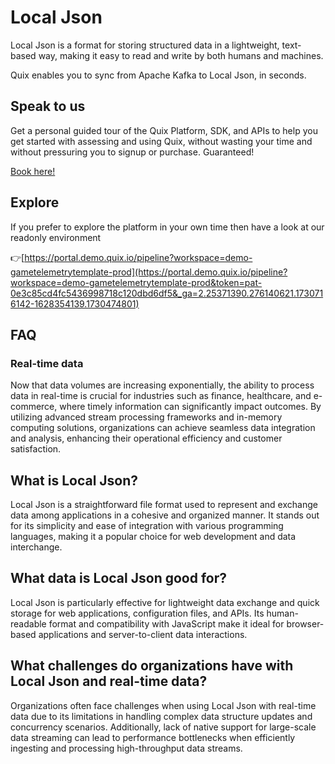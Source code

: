 <!-- START MARKDOWN -->
<!--[tech-name]-->
# Local Json

<!--[ai-blurb-about-tech]-->
Local Json is a format for storing structured data in a lightweight, text-based way, making it easy to read and write by both humans and machines.

Quix enables you to sync from Apache Kafka <span id="to_or_from">to</span> <span id="techname">Local Json</span>, in seconds.

## Speak to us

Get a personal guided tour of the Quix Platform, SDK, and APIs to help you get started with assessing and using Quix, without wasting your time and without pressuring you to signup or purchase. Guaranteed!

[Book here!](https://share.hsforms.com/1iW0TmZzKQMChk0lxd_tGiw4yjw2?__hstc=175542013.19c333c2ae8002be5fbc6a17a447e442.1730474801833.1730474801833.1730716142494.2&__hssc=175542013.2.1730716142494&__hsfp=3927774151)


## Explore

If you prefer to explore the platform in your own time then have a look at our readonly environment

👉[https://portal.demo.quix.io/pipeline?workspace=demo-gametelemetrytemplate-prod](https://portal.demo.quix.io/pipeline?workspace=demo-gametelemetrytemplate-prod&token=pat-0e3c85cd4fc5436998718c120dbd6df5&_ga=2.25371390.276140621.1730716142-1628354139.1730474801)


## FAQ

### Real-time data

Now that data volumes are increasing exponentially, the ability to process data in real-time is crucial for industries such as finance, healthcare, and e-commerce, where timely information can significantly impact outcomes. By utilizing advanced stream processing frameworks and in-memory computing solutions, organizations can achieve seamless data integration and analysis, enhancing their operational efficiency and customer satisfaction.

## What is <span id="techname">Local Json</span>?

<!--[tech-seo-text]-->
Local Json is a straightforward file format used to represent and exchange data among applications in a cohesive and organized manner. It stands out for its simplicity and ease of integration with various programming languages, making it a popular choice for web development and data interchange.

## What data is <span id="techname">Local Json</span> good for?

<!--[tech-data-seo-text]-->
Local Json is particularly effective for lightweight data exchange and quick storage for web applications, configuration files, and APIs. Its human-readable format and compatibility with JavaScript make it ideal for browser-based applications and server-to-client data interactions.

## What challenges do organizations have with <span id="techname">Local Json</span> and real-time data?

<!--[tech-challenges-seo-text]-->
Organizations often face challenges when using Local Json with real-time data due to its limitations in handling complex data structure updates and concurrency scenarios. Additionally, lack of native support for large-scale data streaming can lead to performance bottlenecks when efficiently ingesting and processing high-throughput data streams.
<!-- END MARKDOWN -->